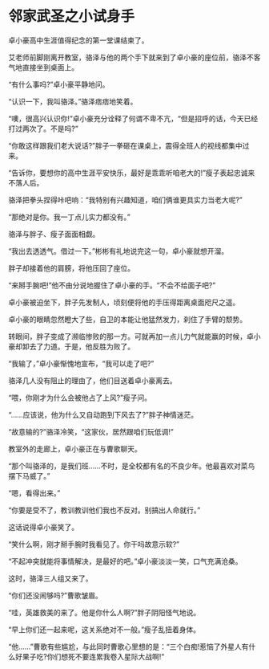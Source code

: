 # 邻家武圣之小试身手

卓小豪高中生涯值得纪念的第一堂课结柬了。 

艾老师前脚刚离开教室，骆泽与他的两个手下就来到了卓小豪的座位前，骆泽不客气地直接坐到桌面上。 

“有什么事吗?”卓小豪平静地问。 

“认识一下，我叫骆泽。”骆泽痞痞地笑着。 

“噢，很高兴认识你!”卓小豪充分诠释了何谓不卑不亢，“但是招呼的话，今天已经打过两次了。不是吗?” 

“你敢这样跟我们老大说话?”胖子一拳砸在课桌上，震得全班人的视线都集中过来。 

“告诉你，要想你的高中生涯平安快乐，最好是乖乖听咱老大的!”瘦子表起忠诚来不落人后。 

骆泽把拳头捏得咔吧响：“我特别有兴趣知道，咱们俩谁更具实力当老大呢?” 

“那绝对是你。我一丁点儿实力都没有。” 

骆泽与胖子、瘦子面面相觑。 

“我出去透透气。借过一下。”彬彬有礼地说完这一句，卓小豪就想开溜。 

胖子却接着他的肩膀，将他压回了座位。 

“来掰手腕吧!”他不由分说地握住了卓小豪的手。“不会不给面子吧?” 

卓小豪被迫坐下，胖子先发制人，顷刻便将他的手压得距离桌面咫尺之遥。 

卓小豪的眼睛忽然瞪大了些，自卫的本能让他猛然发力，刹住了手臂的颓势。 

转眼间，胖子变成了濒临惨败的那一方。可就再加一点儿力气就能赢的时候，卓小豪却卸去了力道。于是，他反胜为败了。 

“我输了，”卓小豪惭愧地宣布，“我可以走了吧?” 

骆泽几人没有阻止的理由了，他们目送着卓小豪离去。 

“喂，你刚才为什么会被他占了上风?”瘦子问。 

“……应该说，他为什么又自动跑到下风去了?”胖子神情迷茫。 

“故意输的?”骆泽冷笑，“这家伙，居然跟咱们玩低调!” 

教室外的走廊上，卓小豪正在与曹歌聊天。 

“那个叫骆泽的，是我们班……不时，是全校都有名的不良少年。他最喜欢对菜鸟摆下马威了。” 

“嗯，看得出来。” 

“你要是受不了，教训教训他们我也不反对。别搞出人命就行。” 

这话说得卓小豪笑了。 

“笑什么啊，刚才掰手腕时我看见了。你干吗故意示软?” 

“不起冲突就能将事情解决，是最好的吧。”卓小豪淡淡一笑，口气充满沧桑。 

这时，骆泽三人组又来了。 

“你们还没闹够吗?”曹歌皱眉。 

“哇，英雄救美的来了。他是你什么人啊?”胖子阴阳怪气地说。 

“早上你们还一起来呢，这关系绝对不一般。”瘦子乱扭着身体。 

“他……”曹歌有些尴尬，与此同时曹歌心里想的是：“三个白痴!惹恼了外星人有什么好果子吃?你们想死不要连累我卷入星际大战啊!”